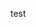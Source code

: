 test
<!-- MARKDOWN-AUTO-DOCS:START (CODE:src=../main.go) -->
<!-- The below code snippet is automatically added from ../main.go -->
